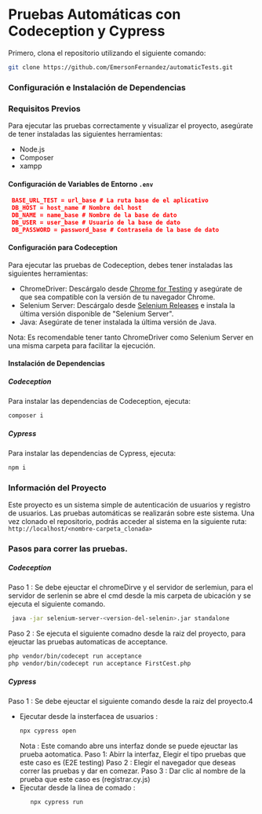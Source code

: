 # Pruebas Automáticas con Codeception y Cypress

Primero, clona el repositorio utilizando el siguiente comando:

```bash
git clone https://github.com/EmersonFernandez/automaticTests.git
````
### Configuración e Instalación de Dependencias

### Requisitos Previos
Para ejecutar las pruebas correctamente y visualizar el proyecto, asegúrate de tener instaladas las siguientes herramientas:
- Node.js
- Composer
- xampp

#### Configuración de Variables de Entorno `.env `
 ```json
  BASE_URL_TEST = url_base # La ruta base de el aplicativo
  DB_HOST = host_name # Nombre del host 
  DB_NAME = name_base # Nombre de la base de dato
  DB_USER = user_base # Usuario de la base de dato
  DB_PASSWORD = password_base # Contraseña de la base de dato
````

#### Configuración para Codeception
Para ejecutar las pruebas de Codeception, debes tener instaladas las siguientes herramientas:
 - ChromeDriver: Descárgalo desde [Chrome for Testing](https://googlechromelabs.github.io/chrome-for-testing/) y asegúrate de que sea compatible con la versión de tu navegador Chrome.
 - Selenium Server: Descárgalo desde [Selenium Releases](https://github.com/SeleniumHQ/selenium/releases) e instala la última versión disponible de "Selenium Server".
 - Java: Asegúrate de tener instalada la última versión de Java.
   
Nota: Es recomendable tener tanto ChromeDriver como Selenium Server en una misma carpeta para facilitar la ejecución.

#### Instalación de Dependencias
##### Codeception
Para instalar las dependencias de Codeception, ejecuta:
```bash
composer i
````
##### Cypress
Para instalar las dependencias de Cypress, ejecuta:
```bash
npm i
````

### Información del Proyecto
Este proyecto es un sistema simple de autenticación de usuarios y registro de usuarios. Las pruebas automáticas se realizarán sobre este sistema.
Una vez clonado el repositorio, podrás acceder al sistema en la siguiente ruta: `http://localhost/<nombre-carpeta_clonada>`

### Pasos para correr las pruebas.
##### Codeception 
Paso 1 : Se debe ejeuctar el chromeDirve y el servidor de serlemiun, para el servidor de serlenin se abre el cmd desde la mis carpeta de ubicación y se ejecuta el siguiente comando.
```bash
 java -jar selenium-server-<version-del-selenin>.jar standalone
````
Paso 2 : Se ejecuta el siguiente comadno desde la raiz del proyecto, para ejeuctar las pruebas automaticas de acceptance.
```bash
php vendor/bin/codecept run acceptance
php vendor/bin/codecept run acceptance FirstCest.php
 ````
##### Cypress
Paso 1 : Se debe ejeuctar el siguiente comando desde la raiz del proyecto.4
- Ejecutar desde la insterfacea de usuarios :
  ```bash
  npx cypress open
  ````
  Nota : Este comando abre uns interfaz donde se puede ejeuctar las prueba aotomatica.
       Paso 1: Abirr la interfaz, Elegir el tipo pruebas que este caso es (E2E testing)
       Paso 2 : Elegir el navegador que deseas correr las pruebas y dar en comezar.
       Paso 3 : Dar clic al nombre de la prueba que este caso es (registrar.cy.js)
- Ejecutar desde la línea de comado :
  ```bash
 	 npx cypress run 
  ````
